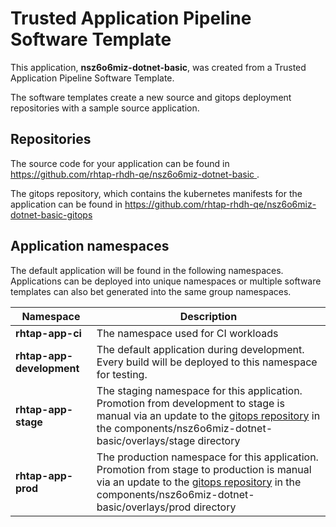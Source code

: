 # Trusted Application Pipeline Software Template

This application, **nsz6o6miz-dotnet-basic**, was created from a Trusted Application Pipeline Software Template.

The software templates create a new source and gitops deployment repositories with a sample source application. 

## Repositories

The source code for your application can be found in [https://github.com/rhtap-rhdh-qe/nsz6o6miz-dotnet-basic ](https://github.com/rhtap-rhdh-qe/nsz6o6miz-dotnet-basic ).
 
The gitops repository, which contains the kubernetes manifests for the application can be found in 
[https://github.com/rhtap-rhdh-qe/nsz6o6miz-dotnet-basic-gitops ](https://github.com/rhtap-rhdh-qe/nsz6o6miz-dotnet-basic-gitops ) 

## Application namespaces 

The default application will be found in the following namespaces. Applications can be deployed into unique namespaces or multiple software templates can also bet generated into the same group namespaces.  

|  Namespace   |  Description   |  
| -------- | -------- |
| **rhtap-app-ci** | The namespace used for CI workloads |
| **rhtap-app-development** | The default application during development. Every build will be deployed to this namespace for testing. |
| **rhtap-app-stage** | The staging namespace for this application. Promotion from development to stage is manual via an update to the [gitops repository](https://github.com/rhtap-rhdh-qe/nsz6o6miz-dotnet-basic-gitops ) in the components/nsz6o6miz-dotnet-basic/overlays/stage directory |
| **rhtap-app-prod** | The production namespace for this application. Promotion from stage to production is manual via an update to the [gitops repository](https://github.com/rhtap-rhdh-qe/nsz6o6miz-dotnet-basic-gitops ) in the components/nsz6o6miz-dotnet-basic/overlays/prod directory |